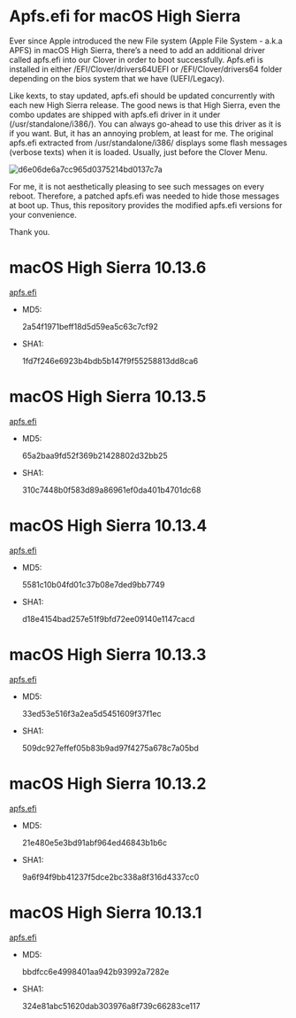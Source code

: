 # Apfs.efi for macOS High Sierra

Ever since Apple introduced the new File system (Apple File System - a.k.a APFS) in macOS High Sierra, there’s a need to add an additional driver called apfs.efi into our Clover in order to boot successfully. Apfs.efi is installed in either /EFI/Clover/drivers64UEFI or /EFI/Clover/drivers64 folder depending on the bios system that we have (UEFI/Legacy). 

Like kexts, to stay updated, apfs.efi  should be updated concurrently with each new High Sierra release. The good news is that High Sierra, even the combo updates are shipped with apfs.efi driver in it under (/usr/standalone/i386/). You can always go-ahead  to use this driver as it is if you want. But, it has an annoying problem, at least for me.
The original apfs.efi extracted from /usr/standalone/i386/ displays some flash messages (verbose texts) when it is loaded. Usually, just before the Clover Menu. 

![d6e06de6a7cc965d0375214bd0137c7a](https://user-images.githubusercontent.com/23084817/35628629-7b799c24-06d7-11e8-9625-638d8a18735c.jpg)

For me, it is not aesthetically pleasing to see such messages on every reboot. Therefore, a patched apfs.efi was needed to hide those messages at boot up. Thus, this repository provides the modified apfs.efi versions for your convenience. 

Thank you.

# macOS High Sierra 10.13.6

[apfs.efi](https://drive.google.com/open?id=1HTCI7wbevMsIVERHfyFUJ4FnKJbiDMKs)

- MD5:

	2a54f1971beff18d5d59ea5c63c7cf92

- SHA1:

	1fd7f246e6923b4bdb5b147f9f55258813dd8ca6


# macOS High Sierra 10.13.5

[apfs.efi](https://drive.google.com/open?id=1iCB44uCrommc8AIt7FS4tmw8Mi-unU0U)

- MD5:

	65a2baa9fd52f369b21428802d32bb25

- SHA1:

	310c7448b0f583d89a86961ef0da401b4701dc68


# macOS High Sierra 10.13.4

[apfs.efi](https://drive.google.com/open?id=182nSQrljoZbUgy1eQirYal3g1RVnKBIX)

- MD5:

	5581c10b04fd01c37b08e7ded9bb7749

- SHA1:

	d18e4154bad257e51f9bfd72ee09140e1147cacd


# macOS High Sierra 10.13.3

[apfs.efi](https://drive.google.com/open?id=1VRUSVoHh6-Rz-hPPuLroXGcvdqTXQnvW)

- MD5:

	33ed53e516f3a2ea5d5451609f37f1ec

- SHA1:

	509dc927effef05b83b9ad97f4275a678c7a05bd


# macOS High Sierra 10.13.2

[apfs.efi](https://drive.google.com/open?id=1QHTdq0aporwRxP6AK7YM0-RXiqBqoWzE)

- MD5:

	21e480e5e3bd91abf964ed46843b1b6c

- SHA1:

	9a6f94f9bb41237f5dce2bc338a8f316d4337cc0


# macOS High Sierra 10.13.1

[apfs.efi](https://drive.google.com/open?id=1Gsck0zfSXdE5o_A7OUUxJ65brEClVMaB)

- MD5:

	bbdfcc6e4998401aa942b93992a7282e

- SHA1:

	324e81abc51620dab303976a8f739c66283ce117
